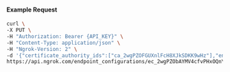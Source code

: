 <!-- Code generated for API Clients. DO NOT EDIT. -->

#### Example Request

```bash
curl \
-X PUT \
-H "Authorization: Bearer {API_KEY}" \
-H "Content-Type: application/json" \
-H "Ngrok-Version: 2" \
-d '{"certificate_authority_ids":["ca_2wgPZOFGUXnlFcH8XJkSDKK9wHz"],"enabled":true}' \
https://api.ngrok.com/endpoint_configurations/ec_2wgPZObAYMV4cfvPHxOQnYMaeO0/mutual_tls
```
